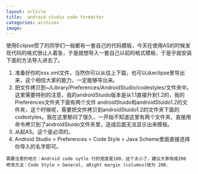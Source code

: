 ```yaml
---
layout: article
title:  android studio code formatter
categories: archives
image:
---
```


使用Eclipse惯了的同学们一般都有一套自己的代码模板，今天在使用AS的时候发现代码的格式很让人着急，于是就想导入一套自己以前的格式模板，于是乎就安装下面的方法导入进去了。



  1. 准备好你的xxx.xml文件，当然你可以从往上下载，也可以从eclipse里导出来，这个相信大家的能力，一定能够导出来。
  2. 把文件拷贝到~/Library/Preferences/AndroidStudio/codestyles/文件夹中。
  这里需要特别的注意，我的androidStuido版本是从1.1直接升到1.2的，我的Preferences文件夹下面有两个文件 androidStuido和androidStuido1.2的文件夹，这个时候呢，需要把文件拷贝到androidStuido1.2的文件夹下面的codestyles。我在这里郁闷了很久，一开始不知道这里有两个文件夹，直接用命令拷贝到了androidStuido文件夹里，造成后面无法显示出来模板。
  3. 从起AS。这个是必须的。
  4. Android Studio > Preferences > Code Style > Java  Scheme里面直接选择你导入的名字即可。
  
  
    需要注意的地方：Android code sytle 行的宽度是100，这个太小了，建议大家改成200
    修改方法：Code Style > General, aRight margin (columns)改为 200.